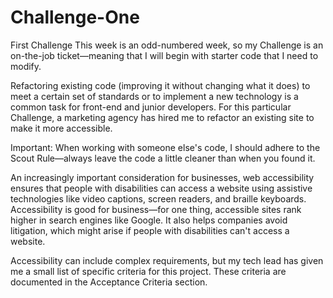 # Challenge-One
First Challenge
This week is an odd-numbered week, so my Challenge is an on-the-job ticket—meaning that I will begin with starter code that I need to modify.

Refactoring existing code (improving it without changing what it does) to meet a certain set of standards or to implement a new technology is a common task for front-end and junior developers. For this particular Challenge, a marketing agency has hired me to refactor an existing site to make it more accessible.

Important: When working with someone else's code, I should adhere to the Scout Rule—always leave the code a little cleaner than when you found it.

An increasingly important consideration for businesses, web accessibility ensures that people with disabilities can access a website using assistive technologies like video captions, screen readers, and braille keyboards. Accessibility is good for business—for one thing, accessible sites rank higher in search engines like Google. It also helps companies avoid litigation, which might arise if people with disabilities can't access a website.

Accessibility can include complex requirements, but my tech lead has given me a small list of specific criteria for this project. These criteria are documented in the Acceptance Criteria section.
